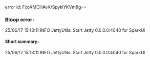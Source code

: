 error id: FcoXMCHAvX/SpykiYKVm8g==
### Bloop error:

25/06/17 15:13:11 INFO JettyUtils: Start Jetty 0.0.0.0:4040 for SparkUI
#### Short summary: 

25/06/17 15:13:11 INFO JettyUtils: Start Jetty 0.0.0.0:4040 for SparkUI